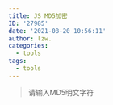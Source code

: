 ```yaml
---
title: JS MD5加密
ID: '27985'
date: '2021-08-20 10:56:11'
author: lzw.
categories:
  - tools
tags:
  - tools
---
```


> 请输入MD5明文字符

<div>
 <el-input v-model="str" placeholder="请输入内容"></el-input>
 <el-table
   stripe
   :data="tableData"
   :show-header="showHeader"
   style="width: 100%">
   <el-table-column
     prop="label"
     width="150px"
   >
   </el-table-column>
   <el-table-column
     prop="value"
   >
   </el-table-column>
 </el-table>
</div>

<script>
import md5 from 'crypto-js/md5';

export default {
  data() {
    return {
      showHeader:false,
      str:'',
      tableData: [{
        label: 'MD5明文字符',
        value: '',
      }, {
        label: '16位 小写',
        value: '',
      }, {
        label: '16位 大写',
        value: '',
      }, {
        label: '32位 小写',
        value: '',
      }, {
        label: '32位 大写',
        value: '',
      }]
    }
  },
  watch: {
    str(newVal,oldVal) {
      const _newVal = newVal;
      const _md5Val = _newVal ? md5(_newVal).toString() : '';

      this.tableData[0]['value'] = _newVal;
      this.tableData[1]['value'] = _md5Val.substring(8,24).toLowerCase();
      this.tableData[2]['value'] = _md5Val.substring(8,24).toUpperCase();
      this.tableData[3]['value'] = _md5Val.toLowerCase();
      this.tableData[4]['value'] = _md5Val.toUpperCase();
    }
  }
}
</script>



 
 
 

